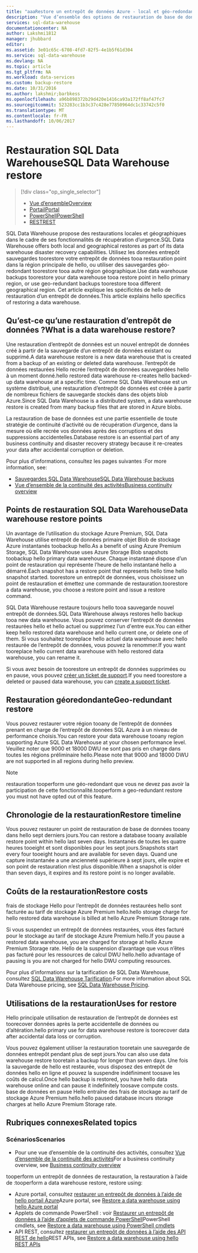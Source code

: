 ```yaml
---
title: "aaaRestore un entrepôt de données Azure - local et géo-redondant | Documents Microsoft"
description: "Vue d’ensemble des options de restauration de base de données hello pour récupérer une base de données dans l’entrepôt de données SQL Azure."
services: sql-data-warehouse
documentationcenter: NA
author: Lakshmi1812
manager: jhubbard
editor: 
ms.assetid: 3e01c65c-6708-4fd7-82f5-4e1b5f61d304
ms.service: sql-data-warehouse
ms.devlang: NA
ms.topic: article
ms.tgt_pltfrm: NA
ms.workload: data-services
ms.custom: backup-restore
ms.date: 10/31/2016
ms.author: lakshmir;barbkess
ms.openlocfilehash: a96b898372b29d420e1416ca93a172ff8af47fc7
ms.sourcegitcommit: 523283cc1b3c37c428e77850964dc1c33742c5f0
ms.translationtype: MT
ms.contentlocale: fr-FR
ms.lasthandoff: 10/06/2017
---
```

# <a name="sql-data-warehouse-restore"></a><span data-ttu-id="47aae-103">Restauration SQL Data Warehouse</span><span class="sxs-lookup"><span data-stu-id="47aae-103">SQL Data Warehouse restore</span></span>
> [!div class="op_single_selector"]
> * <span data-ttu-id="47aae-104">[Vue d’ensemble][Overview]</span><span class="sxs-lookup"><span data-stu-id="47aae-104">[Overview][Overview]</span></span>
> * <span data-ttu-id="47aae-105">[Portail][Portal]</span><span class="sxs-lookup"><span data-stu-id="47aae-105">[Portal][Portal]</span></span>
> * <span data-ttu-id="47aae-106">[PowerShell][PowerShell]</span><span class="sxs-lookup"><span data-stu-id="47aae-106">[PowerShell][PowerShell]</span></span>
> * <span data-ttu-id="47aae-107">[REST][REST]</span><span class="sxs-lookup"><span data-stu-id="47aae-107">[REST][REST]</span></span>
> 
> 

<span data-ttu-id="47aae-108">SQL Data Warehouse propose des restaurations locales et géographiques dans le cadre de ses fonctionnalités de récupération d’urgence.</span><span class="sxs-lookup"><span data-stu-id="47aae-108">SQL Data Warehouse offers both local and geographical restores as part of its data warehouse disaster recovery capabilities.</span></span> <span data-ttu-id="47aae-109">Utilisez les données entrepôt sauvegardes toorestore votre entrepôt de données tooa restauration point dans la région principale de hello, ou utiliser des sauvegardes géo-redondant toorestore tooa autre région géographique.</span><span class="sxs-lookup"><span data-stu-id="47aae-109">Use data warehouse backups toorestore your data warehouse tooa restore point in hello primary region, or use geo-redundant backups toorestore tooa different geographical region.</span></span> <span data-ttu-id="47aae-110">Cet article explique les spécificités de hello de restauration d’un entrepôt de données.</span><span class="sxs-lookup"><span data-stu-id="47aae-110">This article explains hello specifics of restoring a data warehouse.</span></span>

## <a name="what-is-a-data-warehouse-restore"></a><span data-ttu-id="47aae-111">Qu’est-ce qu’une restauration d’entrepôt de données ?</span><span class="sxs-lookup"><span data-stu-id="47aae-111">What is a data warehouse restore?</span></span>
<span data-ttu-id="47aae-112">Une restauration d’entrepôt de données est un nouvel entrepôt de données créé à partir de la sauvegarde d’un entrepôt de données existant ou supprimé.</span><span class="sxs-lookup"><span data-stu-id="47aae-112">A data warehouse restore is a new data warehouse that is created from a backup of an existing or deleted data warehouse.</span></span> <span data-ttu-id="47aae-113">l’entrepôt de données restaurées Hello recrée l’entrepôt de données sauvegardées hello à un moment donné.</span><span class="sxs-lookup"><span data-stu-id="47aae-113">hello restored data warehouse re-creates hello backed-up data warehouse at a specific time.</span></span> <span data-ttu-id="47aae-114">Comme SQL Data Warehouse est un système distribué, une restauration d’entrepôt de données est créée à partir de nombreux fichiers de sauvegarde stockés dans des objets blob Azure.</span><span class="sxs-lookup"><span data-stu-id="47aae-114">Since SQL Data Warehouse is a distributed system, a data warehouse restore is created from many backup files that are stored in Azure blobs.</span></span> 

<span data-ttu-id="47aae-115">La restauration de base de données est une partie essentielle de toute stratégie de continuité d’activité ou de récupération d’urgence, dans la mesure où elle recrée vos données après des corruptions et des suppressions accidentelles.</span><span class="sxs-lookup"><span data-stu-id="47aae-115">Database restore is an essential part of any business continuity and disaster recovery strategy because it re-creates your data after accidental corruption or deletion.</span></span>

<span data-ttu-id="47aae-116">Pour plus d'informations, consultez les pages suivantes :</span><span class="sxs-lookup"><span data-stu-id="47aae-116">For more information, see:</span></span>

* [<span data-ttu-id="47aae-117">Sauvegardes SQL Data Warehouse</span><span class="sxs-lookup"><span data-stu-id="47aae-117">SQL Data Warehouse backups</span></span>](sql-data-warehouse-backups.md)
* [<span data-ttu-id="47aae-118">Vue d’ensemble de la continuité des activités</span><span class="sxs-lookup"><span data-stu-id="47aae-118">Business continuity overview</span></span>](../sql-database/sql-database-business-continuity.md)

## <a name="data-warehouse-restore-points"></a><span data-ttu-id="47aae-119">Points de restauration SQL Data Warehouse</span><span class="sxs-lookup"><span data-stu-id="47aae-119">Data warehouse restore points</span></span>
<span data-ttu-id="47aae-120">Un avantage de l’utilisation du stockage Azure Premium, SQL Data Warehouse utilise entrepôt de données primaire objet Blob de stockage Azure instantanés toobackup hello.</span><span class="sxs-lookup"><span data-stu-id="47aae-120">As a benefit of using Azure Premium Storage, SQL Data Warehouse uses Azure Storage Blob snapshots toobackup hello primary data warehouse.</span></span> <span data-ttu-id="47aae-121">Chaque instantané dispose d’un point de restauration qui représente l’heure de hello instantané hello a démarré.</span><span class="sxs-lookup"><span data-stu-id="47aae-121">Each snapshot has a restore point that represents hello time hello snapshot started.</span></span> <span data-ttu-id="47aae-122">toorestore un entrepôt de données, vous choisissez un point de restauration et émettez une commande de restauration.</span><span class="sxs-lookup"><span data-stu-id="47aae-122">toorestore a data warehouse, you choose a restore point and issue a restore command.</span></span>  

<span data-ttu-id="47aae-123">SQL Data Warehouse restaure toujours hello tooa sauvegarde nouvel entrepôt de données.</span><span class="sxs-lookup"><span data-stu-id="47aae-123">SQL Data Warehouse always restores hello backup tooa new data warehouse.</span></span> <span data-ttu-id="47aae-124">Vous pouvez conserver l’entrepôt de données restaurées hello et hello actuel ou supprimez l’un d'entre eux.</span><span class="sxs-lookup"><span data-stu-id="47aae-124">You can either keep hello restored data warehouse and hello current one, or delete one of them.</span></span> <span data-ttu-id="47aae-125">Si vous souhaitez tooreplace hello actuel data warehouse avec hello restaurée de l’entrepôt de données, vous pouvez la renommer.</span><span class="sxs-lookup"><span data-stu-id="47aae-125">If you want tooreplace hello current data warehouse with hello restored data warehouse, you can rename it.</span></span>

<span data-ttu-id="47aae-126">Si vous avez besoin de toorestore un entrepôt de données supprimées ou en pause, vous pouvez [créer un ticket de support](sql-data-warehouse-get-started-create-support-ticket.md).</span><span class="sxs-lookup"><span data-stu-id="47aae-126">If you need toorestore a deleted or paused data warehouse, you can [create a support ticket](sql-data-warehouse-get-started-create-support-ticket.md).</span></span> 

<!-- 
### Can I restore a deleted data warehouse?

Yes, you can restore hello last available restore point.

Yes, for hello next seven calendar days. When you delete a data warehouse, SQL Data Warehouse actually keeps hello data warehouse and its snapshots for seven days just in case you need hello data. After seven days, you won't be able toorestore tooany of hello restore points. -->

## <a name="geo-redundant-restore"></a><span data-ttu-id="47aae-127">Restauration géoredondante</span><span class="sxs-lookup"><span data-stu-id="47aae-127">Geo-redundant restore</span></span>
<span data-ttu-id="47aae-128">Vous pouvez restaurer votre région tooany de l’entrepôt de données prenant en charge de l’entrepôt de données SQL Azure à un niveau de performance choisis.</span><span class="sxs-lookup"><span data-stu-id="47aae-128">You can restore your data warehouse tooany region supporting Azure SQL Data Warehouse at your chosen performance level.</span></span> <span data-ttu-id="47aae-129">Veuillez noter que 9000 et 18000 DWU ne sont pas pris en charge dans toutes les régions préliminaire hello.</span><span class="sxs-lookup"><span data-stu-id="47aae-129">Please note that 9000 and 18000 DWU are not supported in all regions during hello preview.</span></span>

> [!NOTE]
> <span data-ttu-id="47aae-130">restauration tooperform une géo-redondant que vous ne devez pas avoir la participation de cette fonctionnalité.</span><span class="sxs-lookup"><span data-stu-id="47aae-130">tooperform a geo-redundant restore you must not have opted out of this feature.</span></span>
> 
> 

## <a name="restore-timeline"></a><span data-ttu-id="47aae-131">Chronologie de la restauration</span><span class="sxs-lookup"><span data-stu-id="47aae-131">Restore timeline</span></span>
<span data-ttu-id="47aae-132">Vous pouvez restaurer un point de restauration de base de données tooany dans hello sept derniers jours.</span><span class="sxs-lookup"><span data-stu-id="47aae-132">You can restore a database tooany available restore point within hello last seven days.</span></span> <span data-ttu-id="47aae-133">Instantanés de toutes les quatre heures tooeight et sont disponibles pour les sept jours.</span><span class="sxs-lookup"><span data-stu-id="47aae-133">Snapshots start every four tooeight hours and are available for seven days.</span></span> <span data-ttu-id="47aae-134">Quand une capture instantanée a une ancienneté supérieure à sept jours, elle expire et son point de restauration n’est plus disponible.</span><span class="sxs-lookup"><span data-stu-id="47aae-134">When a snapshot is older than seven days, it expires and its restore point is no longer available.</span></span>

## <a name="restore-costs"></a><span data-ttu-id="47aae-135">Coûts de la restauration</span><span class="sxs-lookup"><span data-stu-id="47aae-135">Restore costs</span></span>
<span data-ttu-id="47aae-136">frais de stockage Hello pour l’entrepôt de données restaurées hello sont facturée au tarif de stockage Azure Premium hello.</span><span class="sxs-lookup"><span data-stu-id="47aae-136">hello storage charge for hello restored data warehouse is billed at hello Azure Premium Storage rate.</span></span> 

<span data-ttu-id="47aae-137">Si vous suspendez un entrepôt de données restaurées, vous êtes facturé pour le stockage au tarif de stockage Azure Premium hello.</span><span class="sxs-lookup"><span data-stu-id="47aae-137">If you pause a restored data warehouse, you are charged for storage at hello Azure Premium Storage rate.</span></span> <span data-ttu-id="47aae-138">Hello de la suspension d’avantage que vous n’êtes pas facturé pour les ressources de calcul DWU hello.</span><span class="sxs-lookup"><span data-stu-id="47aae-138">hello advantage of pausing is you are not charged for hello DWU computing resources.</span></span>

<span data-ttu-id="47aae-139">Pour plus d’informations sur la tarification de SQL Data Warehouse, consultez [SQL Data Warehouse Tarification](https://azure.microsoft.com/pricing/details/sql-data-warehouse/).</span><span class="sxs-lookup"><span data-stu-id="47aae-139">For more information about SQL Data Warehouse pricing, see [SQL Data Warehouse Pricing](https://azure.microsoft.com/pricing/details/sql-data-warehouse/).</span></span>

## <a name="uses-for-restore"></a><span data-ttu-id="47aae-140">Utilisations de la restauration</span><span class="sxs-lookup"><span data-stu-id="47aae-140">Uses for restore</span></span>
<span data-ttu-id="47aae-141">Hello principale utilisation de restauration de l’entrepôt de données est toorecover données après la perte accidentelle de données ou d’altération.</span><span class="sxs-lookup"><span data-stu-id="47aae-141">hello primary use for data warehouse restore is toorecover data after accidental data loss or corruption.</span></span>

<span data-ttu-id="47aae-142">Vous pouvez également utiliser la restauration tooretain une sauvegarde de données entrepôt pendant plus de sept jours.</span><span class="sxs-lookup"><span data-stu-id="47aae-142">You can also use data warehouse restore tooretain a backup for longer than seven days.</span></span> <span data-ttu-id="47aae-143">Une fois la sauvegarde de hello est restaurée, vous disposez des entrepôt de données hello en ligne et pouvez la suspendre indéfiniment toosave les coûts de calcul.</span><span class="sxs-lookup"><span data-stu-id="47aae-143">Once hello backup is restored, you have hello data warehouse online and can pause it indefinitely toosave compute costs.</span></span> <span data-ttu-id="47aae-144">base de données en pause Hello entraîne des frais de stockage au tarif de stockage Azure Premium hello.</span><span class="sxs-lookup"><span data-stu-id="47aae-144">hello paused database incurs storage charges at hello Azure Premium Storage rate.</span></span> 

## <a name="related-topics"></a><span data-ttu-id="47aae-145">Rubriques connexes</span><span class="sxs-lookup"><span data-stu-id="47aae-145">Related topics</span></span>
### <a name="scenarios"></a><span data-ttu-id="47aae-146">Scénarios</span><span class="sxs-lookup"><span data-stu-id="47aae-146">Scenarios</span></span>
* <span data-ttu-id="47aae-147">Pour une vue d’ensemble de la continuité des activités, consultez [Vue d’ensemble de la continuité des activités](../sql-database/sql-database-business-continuity.md)</span><span class="sxs-lookup"><span data-stu-id="47aae-147">For a business continuity overview, see [Business continuity overview](../sql-database/sql-database-business-continuity.md)</span></span>

<!-- ### Tasks -->

<span data-ttu-id="47aae-148">tooperform un entrepôt de données de restauration, la restauration à l’aide de :</span><span class="sxs-lookup"><span data-stu-id="47aae-148">tooperform a data warehouse restore, restore using:</span></span>

* <span data-ttu-id="47aae-149">Azure portail, consultez [restaurer un entrepôt de données à l’aide de hello portail Azure](sql-data-warehouse-restore-database-portal.md)</span><span class="sxs-lookup"><span data-stu-id="47aae-149">Azure portal, see [Restore a data warehouse using hello Azure portal](sql-data-warehouse-restore-database-portal.md)</span></span>
* <span data-ttu-id="47aae-150">Applets de commande PowerShell : voir [Restaurer un entrepôt de données à l’aide d’applets de commande PowerShell](sql-data-warehouse-restore-database-powershell.md)</span><span class="sxs-lookup"><span data-stu-id="47aae-150">PowerShell cmdlets, see [Restore a data warehouse using PowerShell cmdlets](sql-data-warehouse-restore-database-powershell.md)</span></span>
* <span data-ttu-id="47aae-151">API REST, consultez [restaurer un entrepôt de données à l’aide des API REST de hello](sql-data-warehouse-restore-database-rest-api.md)</span><span class="sxs-lookup"><span data-stu-id="47aae-151">REST APIs, see [Restore a data warehouse using hello REST APIs](sql-data-warehouse-restore-database-rest-api.md)</span></span>

<!-- ### Tutorials -->

<!--Image references-->

<!--Article references-->
[Azure SQL Database business continuity overview]: ../sql-database/sql-database-business-continuity.md
[Overview]: ./sql-data-warehouse-restore-database-overview.md
[Portal]: ./sql-data-warehouse-restore-database-portal.md
[PowerShell]: ./sql-data-warehouse-restore-database-powershell.md
[REST]: ./sql-data-warehouse-restore-database-rest-api.md

<!--MSDN references-->


<!--Other Web references-->
